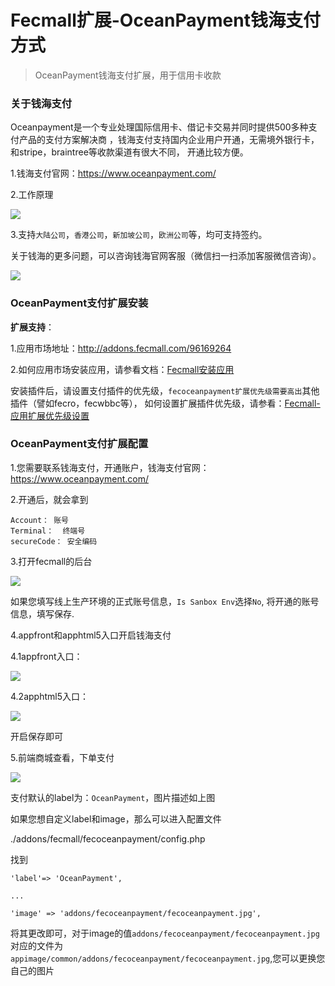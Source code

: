 Fecmall扩展-OceanPayment钱海支付方式
====================

> OceanPayment钱海支付扩展，用于信用卡收款

### 关于钱海支付

Oceanpayment是一个专业处理国际信用卡、借记卡交易并同时提供500多种支付产品的支付方案解决商
，钱海支付支持国内企业用户开通，无需境外银行卡，和stripe，braintree等收款渠道有很大不同，
开通比较方便。

1.钱海支付官网：https://www.oceanpayment.com/


2.工作原理

![](images/oceanpayment-1.png)

3.支持`大陆公司`，`香港公司`，`新加坡公司`，`欧洲公司`等，均可支持签约。

关于钱海的更多问题，可以咨询钱海官网客服（微信扫一扫添加客服微信咨询）。

![](images/oceanpayment-3.png)

### OceanPayment支付扩展安装

**扩展支持**：

1.应用市场地址：http://addons.fecmall.com/96169264

2.如何应用市场安装应用，请参看文档：[Fecmall安装应用](https://www.fecmall.com/doc/fecshop-guide/addons/cn-2.0/guide-fecmall-addons-install.html)

安装插件后，请设置支付插件的优先级，`fecoceanpayment扩展优先级需要高出`其他插件（譬如fecro，fecwbbc等），
如何设置扩展插件优先级，请参看：[Fecmall-应用扩展优先级设置](https://www.fecmall.com/doc/fecshop-guide/addons/cn-2.0/guide-fecmall-addons-score.html)


### OceanPayment支付扩展配置


1.您需要联系钱海支付，开通账户，钱海支付官网： https://www.oceanpayment.com/


2.开通后，就会拿到

```
Account： 账号
Terminal：  终端号
secureCode： 安全编码
```

3.打开fecmall的后台


![](images/oceanpayment-4.png)

如果您填写线上生产环境的正式账号信息，`Is Sanbox Env`选择`No`,
将开通的账号信息，填写保存.


4.appfront和apphtml5入口开启钱海支付


4.1appfront入口：

![](images/oceanpayment-5.png)

4.2apphtml5入口：

![](images/oceanpayment-6.png)


开启保存即可


5.前端商城查看，下单支付


![](images/oceanpayment-7.png)


支付默认的label为：`OceanPayment`，图片描述如上图

如果您想自定义label和image，那么可以进入配置文件

./addons/fecmall/fecoceanpayment/config.php

找到

```
'label'=> 'OceanPayment',

...

'image' => 'addons/fecoceanpayment/fecoceanpayment.jpg',
```

将其更改即可，对于image的值`addons/fecoceanpayment/fecoceanpayment.jpg`对应的文件为
`appimage/common/addons/fecoceanpayment/fecoceanpayment.jpg`,您可以更换您自己的图片









